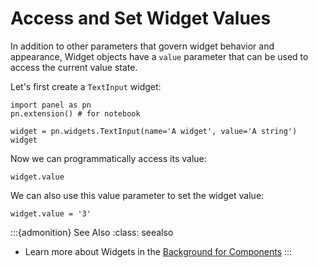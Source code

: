 # Access and Set Widget Values

In addition to other parameters that govern widget behavior and appearance, Widget objects have a ``value`` parameter that can be used to access the current value state.


Let's first create a `TextInput` widget:

```{pyodide}
import panel as pn
pn.extension() # for notebook

widget = pn.widgets.TextInput(name='A widget', value='A string')
widget
```

Now we can programmatically access its value:

```{pyodide}
widget.value
```

We can also use this value parameter to set the widget value:

```{pyodide}
widget.value = '3'
```

:::{admonition} See Also
:class: seealso

* Learn more about Widgets in the <a href="../../background/components/components_overview.html#widgets">Background for Components</a>
:::
